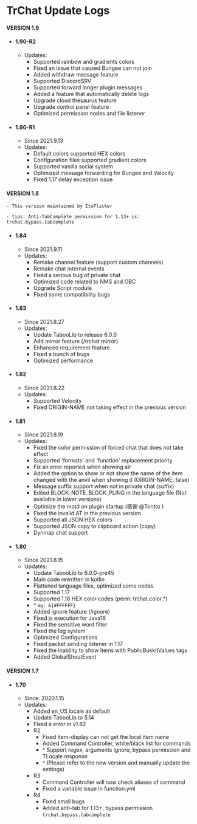 # TrChat Update Logs #

#### VERSION 1.9

- #### 1.90-R2
    - Updates:
        - Supported rainbow and gradients colors
        - Fixed an issue that caused Bungee can not join
        - Added withdraw message feature
        - Supported DiscordSRV
        - Supported forward longer plugin messages
        - Added a feature that automatically delete logs
        - Upgrade cloud thesaurus feature
        - Upgrade control panel feature
        - Optimized permission nodes and file listener
- #### 1.90-R1
    - Since 2021.9.13
    - Updates:
        - Default colors supported HEX colors
        - Configuration files supported gradient colors
        - Supported vanilla social system
        - Optimized message forwarding for Bungee and Velocity
        - Fixed 1.17 delay exception issue

#### VERSION 1.8
  ```
  - This version maintained by ItsFlicker
  
  - tips: Anti-TabComplete permission for 1.13+ is: trchat.bypass.tabcomplete
  ```
- #### 1.84
    - Since 2021.9.11
    - Updates:
        - Remake channel feature (support custom channels)
        - Remake chat internal events
        - Fixed a serious bug of private chat
        - Optimized code related to NMS and OBC
        - Upgrade Script module
        - Fixed some compatibility bugs
- #### 1.83
    - Since 2021.8.27
    - Updates:
        - Update TabooLib to release 6.0.0
        - Add mirror feature (/trchat mirror)
        - Enhanced requirement feature
        - Fixed a bunch of bugs
        - Optimized performance
- #### 1.82
    - Since 2021.8.22
    - Updates:
        - Supported Velocity
        - Fixed ORIGIN-NAME not taking effect in the previous version
- #### 1.81
    - Since 2021.8.19
    - Updates:
        - Fixed the color permission of forced chat that does not take effect
        - Supported 'formats' and 'function' replacement priority
        - Fix an error reported when showing air
        - Added the option to show or not show the name of the item changed with the anvil when showing it (ORIGIN-NAME: false)
        - Message suffix support when not in private chat (suffix)
        - Edited BLOCK_NOTE_BLOCK_PLING in the language file (Not available in lower versions)
        - Optimize the motd on plugin startup (感谢 @Tontto )
        - Fixed the invalid AT in the previous version
        - Supported all JSON HEX colors
        - Supported JSON copy to clipboard action (copy)
        - Dynmap chat support
- #### 1.80
    - Since 2021.8.15
    - Updates:
        - Update TabooLib to 6.0.0-pre45
        - Main code rewritten in kotlin
        - Flattened language files, optimized some nodes
        - Supported 1.17
        - Supported 1.16 HEX color codes (perm: trchat.color.*)
        - ^ ```eg: &{#FFFFFF}```
        - Added ignore feature (/ignore)
        - Fixed js execution for Java16
        - Fixed the sensitive word filter
        - Fixed the log system
        - Optimized Configurations
        - Fixed packet sending listener in 1.17
        - Fixed the inability to show items with PublicBukkitValues tags
        - Added GlobalShoutEvent

#### VERSION 1.7

- #### 1.70
    - Since: 2020.1.15
    - Updates:
        - Added en_US locale as default
        - Update TabooLib to 5.14
        - Fixed a error in v1.62
        - R2
            - Fixed item-display can not get the local item name
            - Added Command Controller, white/black list for commands
            - ^ Support regex, arguments ignore, bypass permission and TLocale response
            - ^ (Please refer to the new version and manually update the settings)
        - R3
            - Command Controller will now check aliases of command
            - Fixed a variable issue in function.yml
        - R4
            - Fixed small bugs
            - Added anti-tab for 1.13+, bypass permission `trchat.bypass.tabcomplete`
        